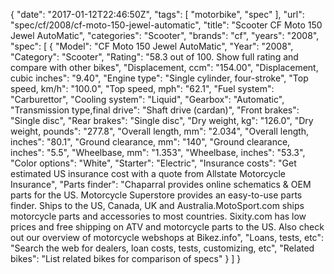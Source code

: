 {
    "date": "2017-01-12T22:46:50Z",
    "tags": [
        "motorbike",
        "spec"
    ],
    "url": "spec\/cf\/2008\/cf-moto-150-jewel-automatic",
    "title": "Scooter CF Moto 150 Jewel AutoMatic",
    "categories": "Scooter",
    "brands": "cf",
    "years": "2008",
    "spec": [
        {
            "Model": "CF Moto 150 Jewel AutoMatic",
            "Year": "2008",
            "Category": "Scooter",
            "Rating": "58.3 out of 100. Show full rating and compare with other bikes",
            "Displacement, ccm": "154.00",
            "Displacement, cubic inches": "9.40",
            "Engine type": "Single cylinder, four-stroke",
            "Top speed, km\/h": "100.0",
            "Top speed, mph": "62.1",
            "Fuel system": "Carburettor",
            "Cooling system": "Liquid",
            "Gearbox": "Automatic",
            "Transmission type,final drive": "Shaft drive (cardan)",
            "Front brakes": "Single disc",
            "Rear brakes": "Single disc",
            "Dry weight, kg": "126.0",
            "Dry weight, pounds": "277.8",
            "Overall length, mm": "2.034",
            "Overall length, inches": "80.1",
            "Ground clearance, mm": "140",
            "Ground clearance, inches": "5.5",
            "Wheelbase, mm": "1.353",
            "Wheelbase, inches": "53.3",
            "Color options": "White",
            "Starter": "Electric",
            "Insurance costs": "Get estimated US insurance cost with a quote from Allstate Motorcycle Insurance",
            "Parts finder": "Chaparral provides online schematics & OEM parts for the US.   Motorcycle Superstore provides an easy-to-use parts finder. Ships to the US, Canada, UK and Australia.MotoSport.com ships motorcycle parts and accessories to most countries.    Sixity.com has low prices and free shipping on ATV and motorcycle parts to the US. Also check out our overview of motorcycle webshops at Bikez.info",
            "Loans, tests, etc": "Search the web for dealers, loan costs, tests, customizing, etc",
            "Related bikes": "List related bikes for comparison of specs"
        }
    ]
}